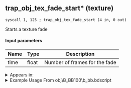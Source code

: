 ## trap_obj_tex_fade_start* (texture)

`syscall 1, 125 ; trap_obj_tex_fade_start (4 in, 0 out)`

Starts a texture fade

#### Input parameters
| Name | Type | Description
|------|------|------------
| time   | float   | Number of frames for the fade




<details>
	<summary>Appears in:</summary>
| filename | Entity (obj)
|----------|-------------
| obj\B_BB100\b_bb.bdscript       | ((B) Thresholder)          
| obj\B_HE030\b_he.bdscript       | ((B) Hades (3rd & Paradox Hades Cup fight))          
| obj\B_HE030_HE05\b_he.bdscript       | ((B) Hades)          
| obj\B_HE030_PART\b_he.bdscript       | ((B) Hades (1st & 2nd fight))          
| obj\F_AL070_BLIZZARD\f_al.bdscript       | ((F) Blizzard orbs (AL))          
| obj\F_AL070_FIRE\f_al.bdscript       | ((F) Fire orbs (AL))          
| obj\F_AL070_THUNDER\f_al.bdscript       | ((F) Thunder orbs (AL))          
| obj\F_TR020\f_tr.bdscript       | ((F) Energy core’s cube (TR))          
| obj\M_EX500\m_ex.bdscript       | ((M) Trick Ghost)          
| obj\M_EX500_HB\m_ex.bdscript       | ((M) Magic Phantom)          
| obj\M_EX500_NM\m_ex.bdscript       | ((M) Trick Ghost (NM))          
| obj\N_HE010_BTL\n_he.bdscript       | ((N) Hercules (BTL) (HE))          
| obj\N_HE010_BTL_CLSM\n_he.bdscript       | ((N) Hercules (BTL) (CLSM) (HE))          

</details>

<details>
	<summary>Example Usage From obj\B_BB100\b_bb.bdscript</summary>
```
L3724:
 popToSp 0
 pushFromFSp 0
 pushImm 5
 syscall 1, 54 ; method_obj_reset_collision (2 in, 0 out)
 pushFromFSp 0
 pushImm 7
 syscall 1, 53 ; method_obj_disable_collision (2 in, 0 out)
 gosub 4, L1159
 memcpyToSp 16, 16
 pushFromPSp 16
 gosub 12, L3832
 pushImmf 110
 gosub 4, L2701
 pushFromFSp 0
 pushImm 20
 pushImm 1
 pushImm 0
 syscall 1, 87 ; trap_obj_effect_start_bind (4 in, 1 out)
 drop 
 pushImmf 2
 gosub 4, L2701
 pushFromPSpVal 112
 pushImmf 10
 gosub 4, L3694
 pushImmf 4
 gosub 4, L2701
 pushFromFSp 0
 pushFromPAi L4912 ; ___ai 'self_appear' (L4912)
 pushImmf 0
 syscall 1, 90 ; trap_obj_act_shout (3 in, 0 out)
 pushImmf 4
 gosub 4, L2701
 pushFromFSp 0
 pushImmf 0
 pushImmf 1
 pushImmf 10
 syscall 1, 125 ; trap_obj_tex_fade_start (4 in, 0 out)
 pushImmf 10
 gosub 4, L2701
 pushFromFSp 0
 pushImmf 0
 syscall 1, 107 ; trap_obj_motion_speed (2 in, 0 out)
 pushImmf 8
 gosub 4, L2701
 gosub 4, L2779
 ret
```
</details>

